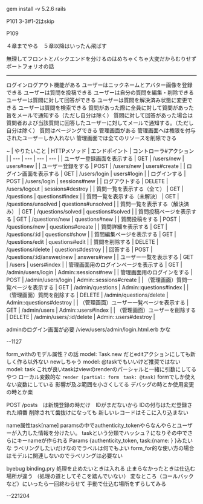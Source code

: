 
gem install -v 5.2.6 rails

P101 3-3#1-2はskip

P109 

４章までやる　５章以降はいったん飛ばす

無理してフロントとバックエンドを分けるのはめちゃくちゃ大変だからむりせず
ポートフォリオの話

---

ログインログアウト機能がある
ユーザーはニックネームとアバター画像を登録できる
ユーザーは質問を投稿できる
ユーザーは自分の質問を編集・削除できる
ユーザーは質問に対して回答ができる
ユーザーは質問を解決済み状態に変更できる
ユーザーは質問を検索できる
質問があった際に全員に対して質問があった旨をメールで通知する（ただし自分は除く）
質問に対して回答があった場合は質問者および当該質問に回答したユーザーに対してメールで通知する。（ただし自分は除く）
質問はページングできる
管理画面がある
管理画面へは権限を付与されたユーザーしか入れない
管理画面では全てのリソースを削除できる

~
| やりたいこと | HTTPメソッド | エンドポイント | コントローラ#アクション |
| --- | --- | --- | --- |
| ユーザー登録画面を表示する | GET | /users/new | users#new |
| ユーザー登録をする | POST | /users/new | users#create |
| ログイン画面を表示する | GET | /users/login | users#login |
| ログインする | POST | /users/login | sessions#new |
| ログアウトする | DELETE | /users/logout | sessions#destroy |
| 質問一覧を表示する（全て） | GET | /questions | questions#index |
| 質問一覧を表示する（未解決） | GET | /questions/unsolved | questions#unsolved |
| 質問一覧を表示する（解決済み） | GET | /questions/solved | questions#solved |
| 質問投稿ページを表示する | GET | /questions/new | questions#new |
| 質問投稿をする | POST | /questions/new | questions#create |
| 質問詳細を表示する | GET | /questions/:id | questions#show |
| 質問編集ページを表示する | GET | /questions/edit | questions#edit |
| 質問を削除する | DELETE | /questions/delete | questions#destroy |
| 回答する | POST | /questions/:id/answer/new | answers#new |
| ユーザー一覧を表示する | GET | /users | users#index |
| 管理画面用のログインページを表示する | GET | /admin/users/login | Admin::sessions#new |
| 管理画面用のログインをする | POST | /admin/users/login | Admin::sessions#create |
| （管理画面）質問一覧ページを表示する | GET | /admin/questions | Admin::questions#index |
| （管理画面）質問を削除する | DELETE | /admin/questions/delete | Admin::questions#destroy |
| （管理画面）ユーザー一覧ページを表示する | GET | /admin/users | Admin::users#index |
| （管理画面）ユーザーを削除する | DELETE | /admin/users/:id/delete | Admin::users#destroy |

adminのログイン画面が必要
/view/users/admin/login.html.erb かな

--1127

form_withのモデル属性？の話
model: Task.new だとeditアクションにしても新しく作る以外ない newしちゃう
model: @taskでもいいけど推奨ではない
model: task これが良いtaskはviewのrenderのパーシャルと一緒に引数にしてるやつ
ローカル変数的な
`render (partial: form　task: @task)`
formでしか使えない変数にしている
影響が及ぶ範囲を小さくしてる デバッグの時とか使用変更の時とか楽

POST /posts　は新規登録の時だけ　IDがまだないから
IDの付与はただ登録された順番 削除されて歯抜けになっても
新しいレコードはそこに入り込まない

name属性task[name]
paramsの中でauthenticity_tokenやらなんやらとユーザーが入力した情報を分けたい。
taskという分類でハッシュ？になりその中でさらにキーnameが作られる
Params {authenticity_token, task:{name: } }みたいな
ラベリングしたいだけなのでラベルは何でもよい
form_for的な使い方の場合はモデルに関連しないのでラべリングは必要ない

byebug
binding.pry
処理を止めたいときは入れる
止まらなかったときは仕込む場所が違う （処理の道としてそこを踏んでいない）
変なところ（コールバックなど）にいったら一回終わらせて
手動で仕込む場所をずらしてみる

--221204